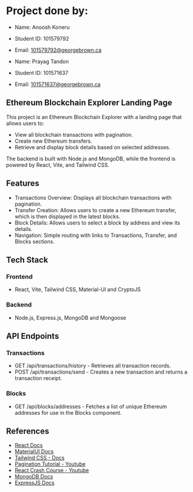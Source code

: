 # Project done by:

- Name: Anoosh Koneru
- Student ID: 101579792
- Email: 101579792@georgebrown.ca

- Name: Prayag Tandon
- Student ID: 101571637
- Email: 101571637@georgebrown.ca

## Ethereum Blockchain Explorer Landing Page

This project is an Ethereum Blockchain Explorer with a landing page that allows users to:

- View all blockchain transactions with pagination.
- Create new Ethereum transfers.
- Retrieve and display block details based on selected addresses.

The backend is built with Node.js and MongoDB, while the frontend is powered by React, Vite, and Tailwind CSS.

## Features

- Transactions Overview: Displays all blockchain transactions with pagination.
- Transfer Creation: Allows users to create a new Ethereum transfer, which is then displayed in the latest blocks.
- Block Details: Allows users to select a block by address and view its details.
- Navigation: Simple routing with links to Transactions, Transfer, and Blocks sections.

## Tech Stack

### Frontend

- React, Vite, Tailwind CSS, Material-UI and CryptoJS

### Backend

- Node.js, Express.js, MongoDB and Mongoose

## API Endpoints

### Transactions

- GET /api/transactions/history - Retrieves all transaction records.
- POST /api/transactions/send - Creates a new transaction and returns a transaction receipt.

### Blocks

- GET /api/blocks/addresses - Fetches a list of unique Ethereum addresses for use in the Blocks component.

## References

- [React Docs](https://react.dev/)
- [MaterialUI Docs](https://mui.com/material-ui/getting-started/)
- [Tailwind CSS - Docs](https://tailwindcss.com/docs/installation)
- [Pagination Tutorial - Youtube](https://www.youtube.com/watch?v=wAGIOCqS8tk)
- [React Crash Course - Youtube](https://www.youtube.com/watch?v=LDB4uaJ87e0&t=22s)
- [MongoDB Docs](https://www.mongodb.com/docs/manual/)
- [ExpressJS Docs](https://expressjs.com/en/guide/routing.html)
